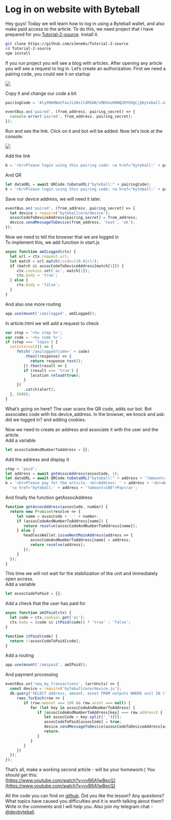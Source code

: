 # Log in on website with Byteball

Hey guys! Today we will learn how to log in using a Byteball wallet, and also make paid access to the article. To do this, we need project that i have prepared for you [Tutorial-2-source](https://github.com/xJeneKx/Tutorial-2-source). Install it.

```bash
git clone https://github.com/xJeneKx/Tutorial-2-source
cd Tutorial-2-source
npm install
```

If you run project you will see a blog with articles. After opening any article you will see a request to log in. Let’s create an authorization. First we need a pairing code, you could see it on startup

![](https://lh4.googleusercontent.com/UB0mdQRYTSrDVgC2UTEFQub1-vGYV25q4fcnZnWivCVwn7-Gh8QNTgMSDtRTkgPEO5y5lF9KD_W19WgqMGCg5Phd2i9JVjSSLHI3JHz5Qg-QqnyqFjJNzI_P3p_2bU4IKzPNoJBZ)

Copy it and change our code a bit

```javascript
pairingCode = 'Aly99HdWoCFaxJiIHs1ldREAN/sMDhGsRHNQ2RYU9gCj@byteball.org/bb#' + code;
```

```javascript
eventBus.on('paired', (from_address, pairing_secret) => {
  console.error('paired', from_address, pairing_secret);
});
```

Run and see the link. Сlick on it and bot will be added. Now let’s look at the console.

![](https://lh3.googleusercontent.com/CoHNgrayZGvQFYDFzwREmddk4ghl3BTq4AiJFjS0ApNqltnBTuqJTPWiZJEs6wG6OCFg8M2IKwOWoypRgYkXktt2A5j_IsIJLpEsa7uW5PjZgjUG2DfQNVtikCwnb1mhruSMNpeT)

Add the link

```javascript
b = '<br>Please login using this pairing code: <a href="byteball:' + pairingCode + '">' + pairingCode + '</a>';
```

And QR

```javascript
let dataURL = await QRCode.toDataURL("byteball:" + pairingCode);
b = '<br>Please login using this pairing code: <a href="byteball:' + pairingCode + '">' + pairingCode + '</a><br><img src="' + dataURL + '">';
```

Save our device address, we will need it later.

```javascript
eventBus.on('paired', (from_address, pairing_secret) => {
  let device = require('byteballcore/device');
  assocCodeToDeviceAddress[pairing_secret] = from_address;
  device.sendMessageToDevice(from_address, 'text', 'ok');
});
```

Now we need to tell the browser that we are logged in  
To implement this, we add function in start.js

```javascript
async function amILogged(ctx) {
  let url = ctx.request.url;
  let match = url.match(/code=([0-9]+)/);
  if (match && assocCodeToDeviceAddress[match[1]]) {
     ctx.cookies.set('ac', match[1]);
     ctx.body = 'true';
  } else {
     ctx.body = 'false';
  }
}
```

And also one more routing

```javascript
app.use(mount('/amilogged', amILogged));
```

In article.html we will add a request to check

```javascript
var step = '<%= step %>';
var code = '<%= code %>';
if (step === 'login') {
  setInterval(() => {
     fetch('/amilogged?code=' + code)
        .then((response) => {
           return response.text();
        }).then(result => {
        if (result === 'true') {
           location.reload(true);
        }
     })
        .catch(alert);
  }, 5000);
}
```

What’s going on here? The user scans the QR code, adds our bot. Bot associates code with his device\_address. In the browser, we knock and ask: did we logged in? and adding cookies.

Now we need to create an address and associate it with the user and the article.  
Add a variable

```javascript
let assocCodeAndNumberToAddress = {};
```

Add the address and display it

```javascript
step = 'paid';
let address = await getAssocAddress(assocCode, 1);
let dataURL = await QRCode.toDataURL("byteball:" + address + '?amount=100');
b = '<br>Please pay for the article. <br>Address: ' + address + '<br>Amount: 100<br><img src="' + dataURL + '"><br>' +
  '<a href="byteball:' + address + '?amount=100">Pay</a>';
```

And finally the function getAssocAddress

```javascript
function getAssocAddress(assocCode, number) {
  return new Promise(resolve => {
     let name = assocCode + '_' + number;
     if (assocCodeAndNumberToAddress[name]) {
        return resolve(assocCodeAndNumberToAddress[name]);
     } else {
        headlessWallet.issueNextMainAddress(address => {
           assocCodeAndNumberToAddress[name] = address;
           return resolve(address);
        });
     }
  });
}
```

This time we will not wait for the stabilization of the unit and immediately open access.  
Add a variable

```javascript
let assocCodeToPaid = {};
```

Add a check that the user has paid for

```javascript
async function amIPaid(ctx) {
  let code = ctx.cookies.get('ac');
  ctx.body = (code && itPaid(code)) ? 'true' : 'false';
}

function itPaid(code) {
  return !!assocCodeToPaid[code];
}
```

Add a routing

```javascript
app.use(mount('/amipaid', amIPaid));
```

And payment processing

```javascript
eventBus.on('new_my_transactions', (arrUnits) => {
  const device = require('byteballcore/device.js');
  db.query("SELECT address, amount, asset FROM outputs WHERE unit IN (?)", [arrUnits], rows => {
     rows.forEach(row => {
        if (row.amount === 100 && row.asset === null) {
           for (let key in assocCodeAndNumberToAddress) {
              if (assocCodeAndNumberToAddress[key] === row.address) {
                 let assocCode = key.split('_')[0];
                 assocCodeToPaid[assocCode] = true;
                 device.sendMessageToDevice(assocCodeToDeviceAddress[assocCode], 'text', 'I received your payment');
                 return;
              }
           }
        }
     })
  });
});
```

That’s all, make a working second article - will be your homework:\) You should get this:  
[https://www.youtube.com/watch?v=vvB6A1wBecQ](https://www.youtube.com/watch?v=vvB6A1wBecQ)

All the code you can find on [github](https://github.com/xJeneKx/Tutorial-2-full). Did you like the lesson? Any questions? What topics have caused you difficulties and it is worth talking about them? Write in the comments and I will help you. Also join my telegram chat - [@devbyteball](https://t.me/devbyteball).

